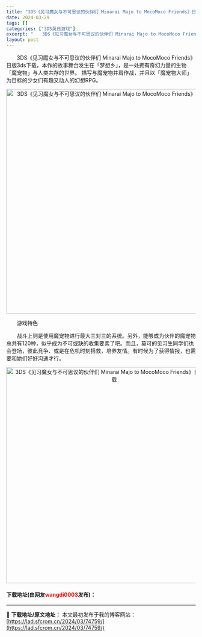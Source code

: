```yaml
---
title: "3DS《见习魔女与不可思议的伙伴们 Minarai Majo to MocoMoco Friends》日版3ds下载"
date: 2024-03-29
tags: []
categories: ["3DS英日游戏"]
excerpt: "　　3DS《见习魔女与不可思议的伙伴们 Minarai Majo to MocoMoco Friends》日版3ds下载，本作的故事舞台发生在「梦想乡」，是一处拥有奇幻力量的生物「魔宠物」与人类共存的世界。 描写与魔宠物并肩作战，并且以「魔宠物大师」为目标的少女们有趣又动人的幻想RPG。 　　游戏特&hellip;"
layout: post
---
```


 <p>　　3DS《见习魔女与不可思议的伙伴们 Minarai Majo to MocoMoco Friends》日版3ds下载，本作的故事舞台发生在「梦想乡」，是一处拥有奇幻力量的生物「魔宠物」与人类共存的世界。 描写与魔宠物并肩作战，并且以「魔宠物大师」为目标的少女们有趣又动人的幻想RPG。</p> <p align="center"><img align="" border="0" src="https://lad.sfcrom.cn/wp-content/uploads/2024/03/20240329_66062e07bc3fc.png" width="597" alt="3DS《见习魔女与不可思议的伙伴们 Minarai Majo to MocoMoco Friends》日版3ds下载" /></p> <p>　　游戏特色</p> <p>　　战斗上则是使用魔宠物进行最大三对三的系统。另外，能够成为伙伴的魔宠物总共有120种，似乎成为不可或缺的收集要素了吧。而且，莫可的见习生同学们也会登场，彼此竞争、或是在危机时刻搭救，培养友情。有时候为了获得情报，也需要和她们好好沟通才行。</p> <p align="center"><img align="" border="0" src="https://lad.sfcrom.cn/wp-content/uploads/2024/03/20240329_66062e08a74bd.png" width="574" alt="3DS《见习魔女与不可思议的伙伴们 Minarai Majo to MocoMoco Friends》日版3ds下载" /></p> <p><h4>下载地址(由网友<font color="red">wangdi0003</font>发布)：</h4></p> 

---
📖 **下载地址/原文地址：** 本文最初发布于我的博客网站：[https://lad.sfcrom.cn/2024/03/74759/](https://lad.sfcrom.cn/2024/03/74759/)
